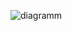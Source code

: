 ![diagramm](https://user-images.githubusercontent.com/95981303/208713737-0e313eaa-6f38-4fc4-bfab-b11c5733a69f.png)
